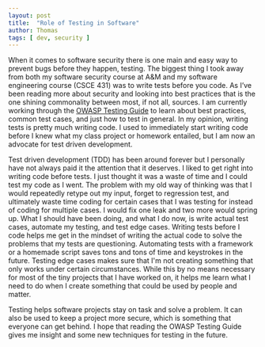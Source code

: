 ```yaml
---
layout: post
title:  "Role of Testing in Software"
author: Thomas
tags: [ dev, security ]
---
```

When it comes to software security there is one main and easy way to prevent bugs before they happen, testing. The biggest thing I took away from both my software security course at A&M and my software engineering course (CSCE 431) was to write tests before you code. As I’ve been reading more about security and looking into best practices that is the one shining commonality between most, if not all, sources. I am currently working through the [OWASP Testing Guide](https://www.owasp.org/images/1/19/OTGv4.pdf) to learn about best practices, common test cases, and just how to test in general. In my opinion, writing tests is pretty much writing code. I used to immediately start writing code before I knew what my class project or homework entailed, but I am now an advocate for test driven development.

Test driven development (TDD) has been around forever but I personally have not always paid it the attention that it deserves. I liked to get right into writing code before tests. I just thought it was a waste of time and I could test my code as I went. The problem with my old way of thinking was that I would repeatedly retype out my input, forget to regression test, and ultimately waste time coding for certain cases that I was testing for instead of coding for multiple cases. I would fix one leak and two more would spring up. What I should have been doing, and what I do now, is write actual test cases, automate my testing, and test edge cases. Writing tests before I code helps me get in the mindset of writing the actual code to solve the problems that my tests are questioning. Automating tests with a framework or a homemade script saves tons and tons of time and keystrokes in the future. Testing edge cases makes sure that I'm not creating something that only works under certain circumstances. While this by no means necessary for most of the tiny projects that I have worked on, it helps me learn what I need to do when I create something that could be used by people and matter.

Testing helps software projects stay on task and solve a problem. It can also be used to keep a project more secure, which is something that everyone can get behind. I hope that reading the OWASP Testing Guide gives me insight and some new techniques for testing in the future.
